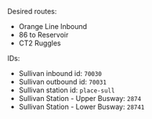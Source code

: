 Desired routes:

- Orange Line Inbound
- 86 to Reservoir
- CT2 Ruggles

IDs:

- Sullivan inbound id: `70030`
- Sullivan outbound id: `70031`
- Sullivan station id: `place-sull`
- Sullivan Station - Upper Busway: `2874`
- Sullivan Station - Lower Busway: `28741`

